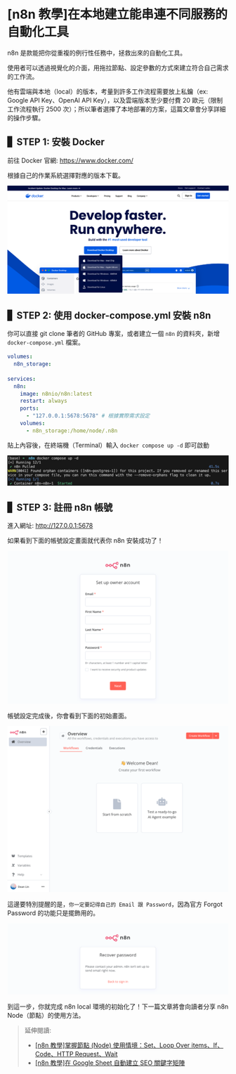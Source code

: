 # [n8n 教學]在本地建立能串連不同服務的自動化工具

n8n 是款能把你從重複的例行性任務中，拯救出來的自動化工具。

使用者可以透過視覺化的介面，用拖拉節點、設定參數的方式來建立符合自己需求的工作流。

他有雲端與本地（local）的版本，考量到許多工作流程需要放上私鑰（ex: Google API Key、OpenAI API Key），以及雲端版本至少要付費 20 歐元（限制工作流程執行 2500 次）；所以筆者選擇了本地部署的方案，這篇文章會分享詳細的操作步驟。

## ▋ STEP 1: 安裝 Docker

前往 Docker 官網: https://www.docker.com/

根據自己的作業系統選擇對應的版本下載。

![img](./img/init_n8n/install_docker.png)

## ▋ STEP 2: 使用 docker-compose.yml 安裝 n8n

你可以直接 git clone 筆者的 GitHub 專案，或者建立一個 `n8n` 的資料夾，新增 `docker-compose.yml` 檔案。

```yml
volumes:
  n8n_storage:

services:
  n8n:
    image: n8nio/n8n:latest
    restart: always
    ports:
      - "127.0.0.1:5678:5678" # 根據實際需求設定
    volumes:
      - n8n_storage:/home/node/.n8n
```

貼上內容後，在終端機（Terminal）輸入 `docker compose up -d` 即可啟動

![img](./img/init_n8n/docker_compose_up.png)

## ▋ STEP 3: 註冊 n8n 帳號

進入網址: http://127.0.0.1:5678 

如果看到下面的帳號設定畫面就代表你 n8n 安裝成功了！

![img](./img/init_n8n/set_n8n_account.png)

帳號設定完成後，你會看到下面的初始畫面。

![img](./img/init_n8n/n8n_init_page.png)

這邊要特別提醒的是，`你一定要記得自己的 Email 跟 Password`，因為官方 Forgot Password 的功能只是擺飾用的。

![img](./img/init_n8n/n8n_forget_password.png)

到這一步，你就完成 n8n local 環境的初始化了！下一篇文章將會向讀者分享 n8n Node（節點）的使用方法。

> 延伸閱讀:
> - [[n8n 教學]掌握節點 (Node) 使用情境：Set、Loop Over items、If、Code、HTTP Request、Wait](https://dean-lin.medium.com/e8c804619b57)
> - [[n8n 教學]在 Google Sheet 自動建立 SEO 關鍵字矩陣](https://dean-lin.medium.com/eeb1e6e2e2ba)